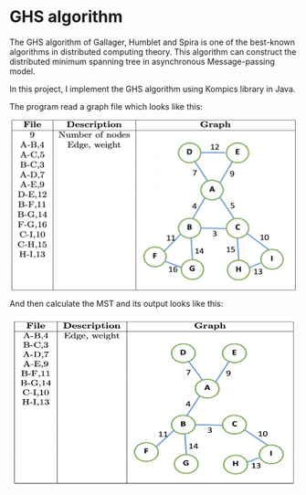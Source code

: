 # GHS algorithm

The GHS algorithm of Gallager, Humblet and Spira is one of the best-known algorithms in distributed computing theory. This algorithm can construct the distributed minimum spanning tree in asynchronous Message-passing model.

In this project, I implement the GHS algorithm using Kompics library in Java. 

The program read a graph file which looks like this:

<img src="img/1.png" alt="img1" width="500" height="300" style="display:block;margin-left: auto;margin-right: auto;">

And then calculate the MST and its output looks like this:

<img src="img/2.png" alt="img1" width="500" height="300" style="display:block;margin-left: auto;margin-right: auto;">